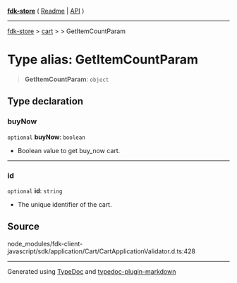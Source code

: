 [**fdk-store**](../../../README.md) ( [Readme](../../../README.md) \| [API](../../../API.md) )

---

[fdk-store](../../../API.md) > [cart](../../README.md) > [<internal>](../README.md) > GetItemCountParam

# Type alias: GetItemCountParam

> **GetItemCountParam**: `object`

## Type declaration

### buyNow

`optional` **buyNow**: `boolean`

- Boolean value to get buy_now cart.

---

### id

`optional` **id**: `string`

- The unique identifier of the cart.

## Source

node_modules/fdk-client-javascript/sdk/application/Cart/CartApplicationValidator.d.ts:428

---

Generated using [TypeDoc](https://typedoc.org/) and [typedoc-plugin-markdown](https://www.npmjs.com/package/typedoc-plugin-markdown)
